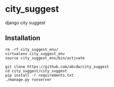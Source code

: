 city_suggest
============

django city suggest

Installation
------------

    rm -rf city_suggest_env/
    virtualenv city_suggest_env
    source city_suggest_env/bin/activate

    git clone https://github.com/abcdw/city_suggest
    cd city_suggest/city_suggest
    pip install -r requirements.txt
    ./manage.py runserver
